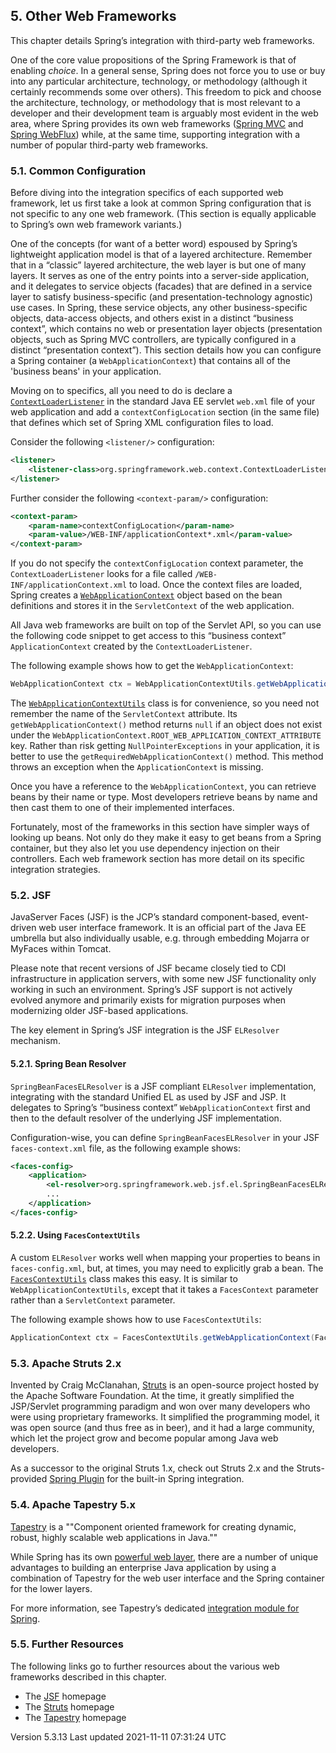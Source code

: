 ## 5. Other Web Frameworks

This chapter details Spring’s integration with third-party web frameworks.

One of the core value propositions of the Spring Framework is that of enabling *choice*. In a general sense, Spring does not force you to use or buy into any particular architecture, technology, or methodology (although it certainly recommends some over others). This freedom to pick and choose the architecture, technology, or methodology that is most relevant to a developer and their development team is arguably most evident in the web area, where Spring provides its own web frameworks ([Spring MVC](https://docs.spring.io/spring-framework/docs/current/reference/html/web.html#mvc) and [Spring WebFlux](https://docs.spring.io/spring-framework/docs/current/reference/html/webflux.html#webflux)) while, at the same time, supporting integration with a number of popular third-party web frameworks.

### 5.1. Common Configuration

Before diving into the integration specifics of each supported web framework, let us first take a look at common Spring configuration that is not specific to any one web framework. (This section is equally applicable to Spring’s own web framework variants.)

One of the concepts (for want of a better word) espoused by Spring’s lightweight application model is that of a layered architecture. Remember that in a “classic” layered architecture, the web layer is but one of many layers. It serves as one of the entry points into a server-side application, and it delegates to service objects (facades) that are defined in a service layer to satisfy business-specific (and presentation-technology agnostic) use cases. In Spring, these service objects, any other business-specific objects, data-access objects, and others exist in a distinct “business context”, which contains no web or presentation layer objects (presentation objects, such as Spring MVC controllers, are typically configured in a distinct “presentation context”). This section details how you can configure a Spring container (a `WebApplicationContext`) that contains all of the 'business beans' in your application.

Moving on to specifics, all you need to do is declare a [`ContextLoaderListener`](https://docs.spring.io/spring-framework/docs/5.3.13/javadoc-api/org/springframework/web/context/ContextLoaderListener.html) in the standard Java EE servlet `web.xml` file of your web application and add a `contextConfigLocation`<context-param/> section (in the same file) that defines which set of Spring XML configuration files to load.

Consider the following `<listener/>` configuration:

```xml
<listener>
    <listener-class>org.springframework.web.context.ContextLoaderListener</listener-class>
</listener>
```

Further consider the following `<context-param/>` configuration:

```xml
<context-param>
    <param-name>contextConfigLocation</param-name>
    <param-value>/WEB-INF/applicationContext*.xml</param-value>
</context-param>
```

If you do not specify the `contextConfigLocation` context parameter, the `ContextLoaderListener` looks for a file called `/WEB-INF/applicationContext.xml` to load. Once the context files are loaded, Spring creates a [`WebApplicationContext`](https://docs.spring.io/spring-framework/docs/5.3.13/javadoc-api/org/springframework/web/context/WebApplicationContext.html) object based on the bean definitions and stores it in the `ServletContext` of the web application.

All Java web frameworks are built on top of the Servlet API, so you can use the following code snippet to get access to this “business context” `ApplicationContext` created by the `ContextLoaderListener`.

The following example shows how to get the `WebApplicationContext`:

```java
WebApplicationContext ctx = WebApplicationContextUtils.getWebApplicationContext(servletContext);
```

The [`WebApplicationContextUtils`](https://docs.spring.io/spring-framework/docs/5.3.13/javadoc-api/org/springframework/web/context/support/WebApplicationContextUtils.html) class is for convenience, so you need not remember the name of the `ServletContext` attribute. Its `getWebApplicationContext()` method returns `null` if an object does not exist under the `WebApplicationContext.ROOT_WEB_APPLICATION_CONTEXT_ATTRIBUTE` key. Rather than risk getting `NullPointerExceptions` in your application, it is better to use the `getRequiredWebApplicationContext()` method. This method throws an exception when the `ApplicationContext` is missing.

Once you have a reference to the `WebApplicationContext`, you can retrieve beans by their name or type. Most developers retrieve beans by name and then cast them to one of their implemented interfaces.

Fortunately, most of the frameworks in this section have simpler ways of looking up beans. Not only do they make it easy to get beans from a Spring container, but they also let you use dependency injection on their controllers. Each web framework section has more detail on its specific integration strategies.

### 5.2. JSF

JavaServer Faces (JSF) is the JCP’s standard component-based, event-driven web user interface framework. It is an official part of the Java EE umbrella but also individually usable, e.g. through embedding Mojarra or MyFaces within Tomcat.

Please note that recent versions of JSF became closely tied to CDI infrastructure in application servers, with some new JSF functionality only working in such an environment. Spring’s JSF support is not actively evolved anymore and primarily exists for migration purposes when modernizing older JSF-based applications.

The key element in Spring’s JSF integration is the JSF `ELResolver` mechanism.

#### 5.2.1. Spring Bean Resolver

`SpringBeanFacesELResolver` is a JSF compliant `ELResolver` implementation, integrating with the standard Unified EL as used by JSF and JSP. It delegates to Spring’s “business context” `WebApplicationContext` first and then to the default resolver of the underlying JSF implementation.

Configuration-wise, you can define `SpringBeanFacesELResolver` in your JSF `faces-context.xml` file, as the following example shows:

```xml
<faces-config>
    <application>
        <el-resolver>org.springframework.web.jsf.el.SpringBeanFacesELResolver</el-resolver>
        ...
    </application>
</faces-config>
```

#### 5.2.2. Using `FacesContextUtils`

A custom `ELResolver` works well when mapping your properties to beans in `faces-config.xml`, but, at times, you may need to explicitly grab a bean. The [`FacesContextUtils`](https://docs.spring.io/spring-framework/docs/5.3.13/javadoc-api/org/springframework/web/jsf/FacesContextUtils.html) class makes this easy. It is similar to `WebApplicationContextUtils`, except that it takes a `FacesContext` parameter rather than a `ServletContext` parameter.

The following example shows how to use `FacesContextUtils`:

```java
ApplicationContext ctx = FacesContextUtils.getWebApplicationContext(FacesContext.getCurrentInstance());
```

### 5.3. Apache Struts 2.x

Invented by Craig McClanahan, [Struts](https://struts.apache.org/) is an open-source project hosted by the Apache Software Foundation. At the time, it greatly simplified the JSP/Servlet programming paradigm and won over many developers who were using proprietary frameworks. It simplified the programming model, it was open source (and thus free as in beer), and it had a large community, which let the project grow and become popular among Java web developers.

As a successor to the original Struts 1.x, check out Struts 2.x and the Struts-provided [Spring Plugin](https://struts.apache.org/release/2.3.x/docs/spring-plugin.html) for the built-in Spring integration.

### 5.4. Apache Tapestry 5.x

[Tapestry](https://tapestry.apache.org/) is a ""Component oriented framework for creating dynamic, robust, highly scalable web applications in Java.""

While Spring has its own [powerful web layer](https://docs.spring.io/spring-framework/docs/current/reference/html/web.html#mvc), there are a number of unique advantages to building an enterprise Java application by using a combination of Tapestry for the web user interface and the Spring container for the lower layers.

For more information, see Tapestry’s dedicated [integration module for Spring](https://tapestry.apache.org/integrating-with-spring-framework.html).

### 5.5. Further Resources

The following links go to further resources about the various web frameworks described in this chapter.

- The [JSF](https://www.oracle.com/technetwork/java/javaee/javaserverfaces-139869.html) homepage
- The [Struts](https://struts.apache.org/) homepage
- The [Tapestry](https://tapestry.apache.org/) homepage

Version 5.3.13
Last updated 2021-11-11 07:31:24 UTC